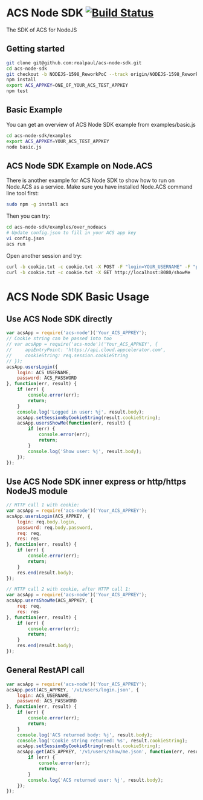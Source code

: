 # ACS Node SDK [![Build Status](https://travis-ci.org/realpaul/acs-node-sdk.svg)](https://travis-ci.org/realpaul/acs-node-sdk)

The SDK of ACS for NodeJS

## Getting started
```bash
git clone git@github.com:realpaul/acs-node-sdk.git
cd acs-node-sdk
git checkout -b NODEJS-1598_ReworkPoC --track origin/NODEJS-1598_ReworkPoC
npm install
export ACS_APPKEY=ONE_OF_YOUR_ACS_TEST_APPKEY
npm test
```

## Basic Example
You can get an overview of ACS Node SDK example from examples/basic.js
```bash
cd acs-node-sdk/examples
export ACS_APPKEY=YOUR_ACS_TEST_APPKEY
node basic.js
```

## ACS Node SDK Example on Node.ACS
There is another example for ACS Node SDK to show how to run on Node.ACS as a service.
Make sure you have installed Node.ACS command line tool first:
```bash
sudo npm -g install acs
```
Then you can try:
```bash
cd acs-node-sdk/examples/over_nodeacs
# Update config.json to fill in your ACS app key
vi config.json
acs run
```
Open another session and try:
```bash
curl -b cookie.txt -c cookie.txt -X POST -F "login=YOUR_USERNAME" -F "password=YOUR_PASSWORD" http://localhost:8080/login
curl -b cookie.txt -c cookie.txt -X GET http://localhost:8080/showMe
```

# ACS Node SDK Basic Usage
## Use ACS Node SDK directly
```javascript
var acsApp = require('acs-node')('Your_ACS_APPKEY');
// Cookie string can be passed into too
// var acsApp = require('acs-node')('Your_ACS_APPKEY', {
//     apiEntryPoint: 'https://api.cloud.appcelerator.com',
//     cookieString: req.session.cookieString
// });
acsApp.usersLogin({
    login: ACS_USERNAME,
    password: ACS_PASSWORD
}, function(err, result) {
    if (err) {
        console.error(err);
        return;
    }
    console.log('Logged in user: %j', result.body);
    acsApp.setSessionByCookieString(result.cookieString);
    acsApp.usersShowMe(function(err, result) {
        if (err) {
            console.error(err);
            return;
        }
        console.log('Show user: %j', result.body);
    });
});
```

## Use ACS Node SDK inner express or http/https NodeJS module
```javascript
// HTTP call 1 with cookie:
var acsApp = require('acs-node')('Your_ACS_APPKEY');
acsApp.usersLogin(ACS_APPKEY, {
    login: req.body.login,
    password: req.body.password,
    req: req,
    res: res
}, function(err, result) {
    if (err) {
        console.error(err);
        return;
    }
    res.end(result.body);
});

// HTTP call 2 with cookie, after HTTP call 1:
var acsApp = require('acs-node')('Your_ACS_APPKEY');
acsApp.usersShowMe(ACS_APPKEY, {
    req: req,
    res: res
}, function(err, result) {
    if (err) {
        console.error(err);
        return;
    }
    res.end(result.body);
});
```

## General RestAPI call
```javascript
var acsApp = require('acs-node')('Your_ACS_APPKEY');
acsApp.post(ACS_APPKEY, '/v1/users/login.json', {
    login: ACS_USERNAME,
    password: ACS_PASSWORD
}, function(err, result) {
    if (err) {
        console.error(err);
        return;
    }
    console.log('ACS returned body: %j', result.body);
    console.log('Cookie string returned: %s', result.cookieString);
    acsApp.setSessionByCookieString(result.cookieString);
    acsApp.get(ACS_APPKEY, '/v1/users/show/me.json', function(err, result) {
        if (err) {
            console.error(err);
            return;
        }
        console.log('ACS returned user: %j', result.body);
    });
});
```
